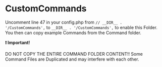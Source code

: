 # CustomCommands
Uncomment line 47 in your config.php from
`// __DIR__ . '/CustomCommands',`
to
`__DIR__ . '/CustomCommands',`
to enable this Folder.
You then can copy example Commands from the Command folder. 

**:exclamation: Important!**

DO NOT COPY THE ENTIRE COMMAND FOLDER CONTENT!! 
Some Command Files are Duplicated and may interfere with each other. 
